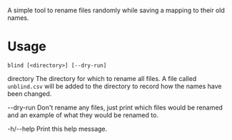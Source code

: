 A simple tool to rename files randomly while saving a mapping to their old 
names.

Usage
=====

`blind [<directory>] [--dry-run]`

directory     The directory for which to rename all files. A file called 
              `unblind.csv` will be added to the directory to record how the
              names have been changed.

--dry-run     Don't rename any files, just print which files would be renamed 
              and an example of what they would be renamed to.

-h/--help     Print this help message.
